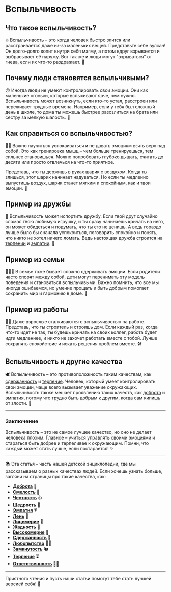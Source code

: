 # **Вспыльчивость**

## Что такое вспыльчивость?

🔥 Вспыльчивость – это когда человек быстро злится или расстраивается даже из-за маленьких вещей. Представьте себе вулкан! Он долго-долго копит внутри себя магму, а потом вдруг взрывается и выбрасывает её наружу. Вот так же и люди могут "взрываться" от гнева, если их что-то раздражает. 🌋

## Почему люди становятся вспыльчивыми?

😠 Иногда люди не умеют контролировать свои эмоции. Они как маленькие огоньки, которые вспыхивают ярче, чем нужно. Вспыльчивость может возникнуть, если кто-то устал, расстроен или переживает трудные времена. Например, если у тебя был сложный день в школе, то дома ты можешь быстрее разозлиться на брата или сестру за мелкую шалость. 😤

## Как справиться со вспыльчивостью?

🧘‍♂️ Важно научиться успокаиваться и не давать эмоциям взять верх над собой. Это как тренировка мышц – чем больше тренируешься, тем сильнее становишься. Можно попробовать глубоко дышать, считать до десяти или просто отвлечься на что-то приятное. 

Представь, что ты держишь в руках шарик с воздухом. Когда ты злишься, этот шарик начинает надуваться. Но если ты медленно выпустишь воздух, шарик станет мягким и спокойным, как и твои эмоции. 🎈

## Пример из дружбы

👫 Вспыльчивость может испортить дружбу. Если твой друг случайно сломал твою любимую игрушку, и ты сразу начинаешь кричать на него, он может обидеться и подумать, что ты его не ценишь. А ведь гораздо лучше было бы сначала успокоиться, поговорить спокойно и понять, что никто не хотел ничего ломать. Ведь настоящая дружба строится на [терпении](Терпение.md) и [эмпатии](Эмпатия.md). 💖

## Пример из семьи

👨‍👩‍👦 В семье тоже бывает сложно сдерживать эмоции. Если родители часто спорят между собой, дети могут перенимать эту модель поведения и становиться вспыльчивыми. Важно помнить, что все мы иногда ошибаемся, но умение прощать и быть добрым помогает сохранить мир и гармонию в доме. 🏡

## Пример из работы

👷‍♀️ Даже взрослые сталкиваются с вспыльчивостью на работе. Представь, что ты строитель и строишь дом. Если каждый раз, когда что-то идет не так, ты будешь кричать на своих коллег, работа будет идти медленнее, и никто не захочет работать вместе с тобой. Лучше сохранять спокойствие и искать решения проблем вместе. 🛠️

## Вспыльчивость и другие качества

🕊 Вспыльчивость – это противоположность таким качествам, как [сдержанность](Сдержанность.md) и [терпение](Терпение.md). Человек, который умеет контролировать свои эмоции, чаще всего вызывает уважение окружающих. Вспыльчивость также мешает проявлению таких качеств, как [доброта](Доброта.md) и [эмпатия](Эмпатия.md), потому что трудно быть добрым к другим, когда сам кипишь от злости. 🐺

---

### Заключение

Вспыльчивость – это не самое лучшее качество, но оно не делает человека плохим. Главное – учиться управлять своими эмоциями и стараться быть добрее и терпеливее к окружающим. Помни, что каждый может стать лучше, если постарается! ✨

---

📚 Эта статья – часть нашей детской энциклопедии, где мы рассказываем о разных качествах людей. Если хочешь узнать больше, загляни на страницы про такие качества, как:
- **[Доброта](Доброта.md)** 🐰
- **[Смелость](Смелость.md)** 🦁
- **[Честность](Честность.md)** 👍
- **[Щедрость](Щедрость.md)** 🎁
- **[Эмпатия](Эмпатия.md)** 💗
- **[Лень](Лень.md)** 🐌
- **[Лицемерие](Лицемерие.md)** 🙉
- **[Жадность](Жадность.md)** 💸
- **[Высокомерие](Высокомерие.md)** 🏰
- **[Сдержанность](Сдержанность.md)** 🐢
- **[Любопытство](Любопытство.md)** 🕵️‍♂️
- **[Замкнутость](Замкнутость.md)** 🐿️
- **[Терпение](Терпение.md)** ⏳
- **[Ответственность](Ответственность.md)** 🧑‍⚖️

---

Приятного чтения и пусть наши статьи помогут тебе стать лучшей версией себя! 🌟